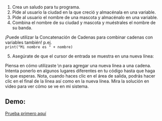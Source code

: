 1. Crea un saludo para tu programa.
2. Pide al usuario la ciudad en la que creció y almacénala en una variable.
3. Pide al usuario el nombre de una mascota y almacénalo en una variable.
4. Combina el nombre de su ciudad y mascota y muéstrales el nombre de su banda.
<div class="hint">
  ¡Puede utilizar la Concatenación de Cadenas para combinar cadenas con variables también!
  p.ej. 

<code>
print("Mi nombre es " + nombre)
</code>
</div>

5. Asegúrate de que el cursor de entrada se muestra en una nueva línea:

<div class="hint">
  Piensa en cómo utilizaste \n para agregar una nueva línea a una cadena. Intenta ponerlo en algunos lugares diferentes en tu código hasta que haga lo que esperas. Nota, cuando haces clic en el área de salida, podrás hacer clic en el final de la línea así como en la nueva línea. Mira la solución en video para ver cómo se ve en mi sistema.
</div>


## Demo:
[Prueba primero aquí](https://appbrewery.github.io/python-day1-demo/)